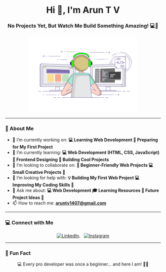 <h1 align="center">Hi 👋, I'm Arun T V</h1>
<h3 align="center">No Projects Yet, But Watch Me Build Something Amazing! 💻🚀</h3>  

<p align="center">
  <img alt="Coder GIF" height=250 width=350 src="daibh.gif" />
</p>

---

### 🚀 About Me
- 🔭 I’m currently working on: **💻 Learning Web Development 🚀 Preparing for My First Project**
- 🌱 I’m currently learning: **💻 Web Development (HTML, CSS, JavaScript) 🎨 Frontend Designing 🚀 Building Cool Projects**
- 👯 I’m looking to collaborate on: **🤝 Beginner-Friendly Web Projects 💻 Small Creative Projects 🚀**
- 🤝 I’m looking for help with: **💡 Building My First Web Project 💻 Improving My Coding Skills 🚀**
- 💬 Ask me about: **💻 Web Development 🎓 Learning Resources 📜 Future Project Ideas 🤔**
- 📫 How to reach me: **[aruntv1407@gmail.com](mailto:aruntv1407@gmail.com)**

---

### 💻 Connect with Me
<p align="center">
  <a href="https://www.linkedin.com/in/arun-t-v-aa035232a" target="blank">
    <img align="center" src="https://raw.githubusercontent.com/rahuldkjain/github-profile-readme-generator/master/src/images/icons/Social/linked-in-alt.svg" alt="LinkedIn" height="40" width="40" />
  </a>
  &nbsp;&nbsp;
  <a href="https://instagram.com/arun._.tv" target="blank">
    <img align="center" src="https://raw.githubusercontent.com/rahuldkjain/github-profile-readme-generator/master/src/images/icons/Social/instagram.svg" alt="Instagram" height="40" width="40" />
  </a>
</p>

---

### 💎 Fun Fact
<p align="center">
  💻 Every pro developer was once a beginner… and here I am! 🚀🔥
</p>
